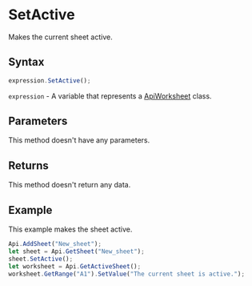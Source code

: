 # SetActive

Makes the current sheet active.

## Syntax

```javascript
expression.SetActive();
```

`expression` - A variable that represents a [ApiWorksheet](../ApiWorksheet.md) class.

## Parameters

This method doesn't have any parameters.

## Returns

This method doesn't return any data.

## Example

This example makes the sheet active.

```javascript editor-xlsx
Api.AddSheet("New_sheet");
let sheet = Api.GetSheet("New_sheet");
sheet.SetActive();
let worksheet = Api.GetActiveSheet();
worksheet.GetRange("A1").SetValue("The current sheet is active.");
```
